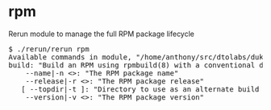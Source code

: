 rpm
===

Rerun module to manage the full RPM package lifecycle

<pre>
$ ./rerun/rerun rpm  
Available commands in module, "/home/anthony/src/dtolabs/dukesbank/examples/example5/rerun/modules/rpm":
build: "Build an RPM using rpmbuild(8) with a conventional directory layout"
    --name|-n <>: "The RPM package name"
    --release|-r <>: "The RPM package release"
   [ --topdir|-t </usr/src/rpm>]: "Directory to use as an alternate build area"
    --version|-v <>: "The RPM package version"
</pre>
